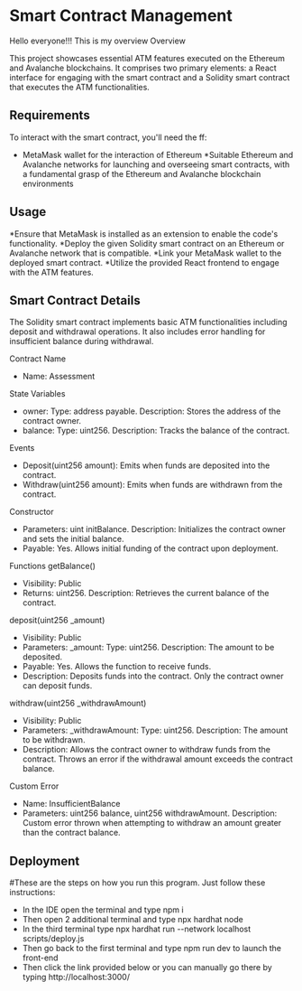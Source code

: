 # Smart Contract Management
Hello everyone!!! This is my overview 
Overview 

This project showcases essential ATM features executed on the Ethereum and Avalanche blockchains. It comprises two primary elements: a React interface for engaging with the smart contract and a Solidity smart contract that executes the ATM functionalities.
## Requirements
To interact with the smart contract, you'll need the ff: 
* MetaMask wallet for the interaction of Ethereum 
*Suitable Ethereum and Avalanche networks for launching and overseeing smart contracts, with a fundamental grasp of the Ethereum and Avalanche blockchain environments
## Usage
*Ensure that MetaMask is installed as an extension to enable the code's functionality.
*Deploy the given Solidity smart contract on an Ethereum or Avalanche network that is compatible.
*Link your MetaMask wallet to the deployed smart contract.
*Utilize the provided React frontend to engage with the ATM features.
## Smart Contract Details 
The Solidity smart contract implements basic ATM functionalities including deposit and withdrawal operations. It also includes error handling for insufficient balance during withdrawal.

Contract Name
* Name: Assessment

State Variables
* owner: Type: address payable. Description: Stores the address of the contract owner.
* balance: Type: uint256. Description: Tracks the balance of the contract.

Events
* Deposit(uint256 amount): Emits when funds are deposited into the contract.
* Withdraw(uint256 amount): Emits when funds are withdrawn from the contract.

Constructor
* Parameters: uint initBalance. Description: Initializes the contract owner and sets the initial balance.
* Payable: Yes. Allows initial funding of the contract upon deployment.
  
Functions
getBalance()
* Visibility: Public
* Returns: uint256. Description: Retrieves the current balance of the contract.
  
deposit(uint256 _amount)
* Visibility: Public
* Parameters: _amount: Type: uint256. Description: The amount to be deposited.
* Payable: Yes. Allows the function to receive funds.
* Description: Deposits funds into the contract. Only the contract owner can deposit funds.
  
withdraw(uint256 _withdrawAmount)
* Visibility: Public
* Parameters: _withdrawAmount: Type: uint256. Description: The amount to be withdrawn.
* Description: Allows the contract owner to withdraw funds from the contract. Throws an error if the withdrawal amount exceeds the contract balance.

Custom Error
* Name: InsufficientBalance
* Parameters: uint256 balance, uint256 withdrawAmount. Description: Custom error thrown when attempting to withdraw an amount greater than the contract balance.

## Deployment
#These are the steps on how you run this program. Just follow these instructions:
* In the IDE open the terminal and type npm i
* Then open 2 additional terminal and type npx hardhat node
* In the third terminal type npx hardhat run --network localhost scripts/deploy.js
* Then go back to the first terminal and type npm run dev to launch the front-end
* Then click the link provided below or you can manually go there by typing http://localhost:3000/


